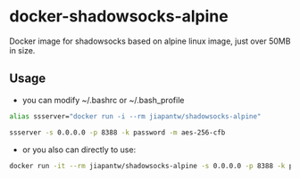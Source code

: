 # docker-shadowsocks-alpine

Docker image for shadowsocks based on alpine linux image, just over 50MB in size.

## Usage
- you can modify ~/.bashrc or ~/.bash_profile

```sh
alias ssserver="docker run -i --rm jiapantw/shadowsocks-alpine"

ssserver -s 0.0.0.0 -p 8388 -k password -m aes-256-cfb
```

- or you also can directly to use:

```sh
docker run -it --rm jiapantw/shadowsocks-alpine -s 0.0.0.0 -p 8388 -k password -m aes-256-cfb
```
